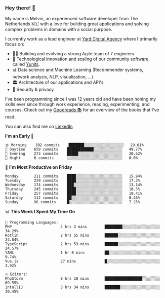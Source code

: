 ### Hey there! 👋

My name is Melvin, an experienced software developer from The Netherlands 🇳🇱 with a love for building great applications and solving complex problems in domains with a social purpose. 

I currently work as a lead engineer at [Yard Digital Agency](https://github.com/yardinternet) where I primarily focus on:

* 👏🏼 Building and evolving a strong Agile team of 7 engineers
* 🚀 Technological innovation and scaling of our community software, called [Yunits](https://www.yunits.com/).
* 📊 Data science and Machine Learning (Recommender systems, network analysis, NLP, visualization, ...)
* 🏛 Architecture of our applications and API's
* 🔐 Security & privacy

I've been programming since I was 12 years old and have been honing my skills ever since through work experience, reading, experimenting, and courses.
Check out my [Goodreads 📚](https://goodreads.com/melvinkoopmans) for an overview of the books that I've read. 

You can also find me on [LinkedIn](https://www.linkedin.com/in/melvinkoopmans)

<!--START_SECTION:waka-->
**I'm an Early 🐤** 

```text
🌞 Morning    392 commits    ███████░░░░░░░░░░░░░░░░░░   29.61% 
🌆 Daytime    659 commits    ████████████░░░░░░░░░░░░░   49.77% 
🌃 Evening    273 commits    █████░░░░░░░░░░░░░░░░░░░░   20.62% 
🌙 Night      0 commits      ░░░░░░░░░░░░░░░░░░░░░░░░░   0.0%

```
📅 **I'm Most Productive on Friday** 

```text
Monday       211 commits    ████░░░░░░░░░░░░░░░░░░░░░   15.94% 
Tuesday      229 commits    ████░░░░░░░░░░░░░░░░░░░░░   17.3% 
Wednesday    174 commits    ███░░░░░░░░░░░░░░░░░░░░░░   13.14% 
Thursday     245 commits    ████░░░░░░░░░░░░░░░░░░░░░   18.5% 
Friday       257 commits    ████░░░░░░░░░░░░░░░░░░░░░   19.41% 
Saturday     112 commits    ██░░░░░░░░░░░░░░░░░░░░░░░   8.46% 
Sunday       96 commits     █░░░░░░░░░░░░░░░░░░░░░░░░   7.25%

```


📊 **This Week I Spent My Time On** 

```text
💬 Programming Languages: 
PHP                      4 hrs 2 mins        ████████░░░░░░░░░░░░░░░░░   34.29% 
Kotlin                   2 hrs 55 mins       ██████░░░░░░░░░░░░░░░░░░░   24.84% 
TypeScript               2 hrs 53 mins       ██████░░░░░░░░░░░░░░░░░░░   24.57% 
YAML                     1 hr 8 mins         ██░░░░░░░░░░░░░░░░░░░░░░░   9.74% 
Vue.js                   27 mins             █░░░░░░░░░░░░░░░░░░░░░░░░   3.92%

🔥 Editors: 
PhpStorm                 8 hrs 10 mins       █████████████████░░░░░░░░   69.55% 
IntelliJ                 3 hrs 34 mins       ███████░░░░░░░░░░░░░░░░░░   30.45%

```


<!--END_SECTION:waka-->
